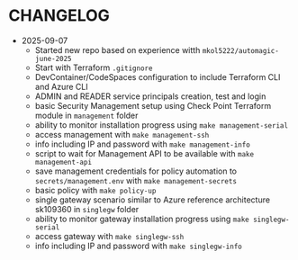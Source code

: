 # CHANGELOG

* 2025-09-07
  - Started new repo based on experience witth `mkol5222/automagic-june-2025`
  - Start with Terraform `.gitignore`
  - DevContainer/CodeSpaces configuration to include Terraform CLI and Azure CLI
  - ADMIN and READER service principals creation, test and login
  - basic Security Management setup using Check Point Terraform module in `management` folder
  - ability to monitor installation progress using `make management-serial`
  - access management with `make management-ssh`
  - info including IP and password with `make management-info`
  - script to wait for Management API to be available with `make management-api`
  - save management credentials for policy automation to `secrets/management.env` with `make management-secrets`
  - basic policy with `make policy-up`
  - single gateway scenario similar to Azure reference architecture sk109360 in `singlegw` folder
  - ability to monitor gateway installation progress using `make singlegw-serial`
  - access gateway with `make singlegw-ssh`
  - info including IP and password with `make singlegw-info`




